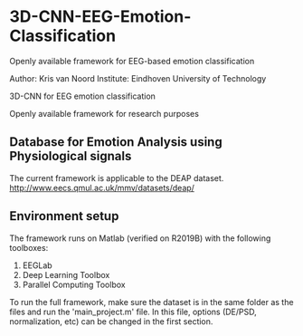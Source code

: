 # 3D-CNN-EEG-Emotion-Classification
Openly available framework for EEG-based emotion classification

Author: Kris van Noord
Institute: Eindhoven University of Technology

3D-CNN for EEG emotion classification

Openly available framework for research purposes


## Database for Emotion Analysis using Physiological signals
The current framework is applicable to the DEAP dataset. 
http://www.eecs.qmul.ac.uk/mmv/datasets/deap/


## Environment setup
The framework runs on Matlab (verified on R2019B) with the following toolboxes:

1. EEGLab
1. Deep Learning Toolbox
2. Parallel Computing Toolbox

To run the full framework, make sure the dataset is in the same folder as the files and run the 'main_project.m' file.
In this file, options (DE/PSD, normalization, etc) can be changed in the first section. 

